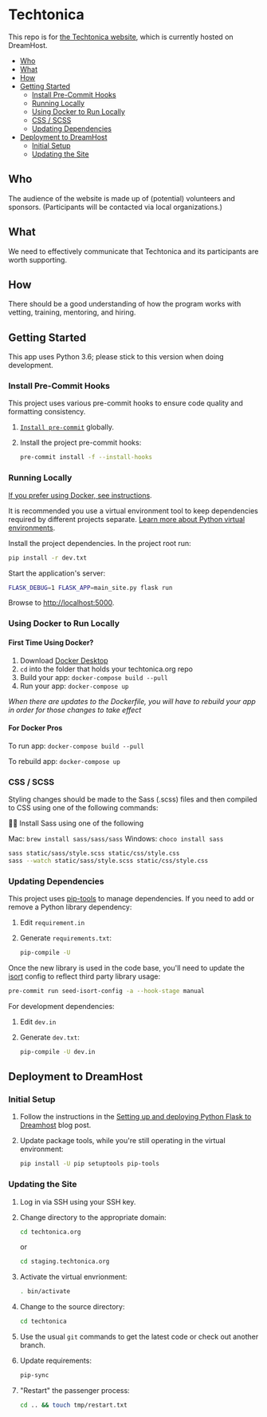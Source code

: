 # Techtonica

This repo is for [the Techtonica website](http://techtonica.org), which is
currently hosted on DreamHost.

- [Who](#who)
- [What](#what)
- [How](#how)
- [Getting Started](#getting-started)
  - [Install Pre-Commit Hooks](#install-pre-commit-hooks)
  - [Running Locally](#running-locally)
  - [Using Docker to Run Locally](#using-docker-to-run-locally)
  - [CSS / SCSS](#css--scss)
  - [Updating Dependencies](#updating-dependencies)
- [Deployment to DreamHost](#deployment-to-dreamhost)
  - [Initial Setup](#initial-setup)
  - [Updating the Site](#updating-the-site)

## Who

The audience of the website is made up of (potential) volunteers and sponsors.
(Participants will be contacted via local organizations.)

## What

We need to effectively communicate that Techtonica and its participants are
worth supporting.

## How

There should be a good understanding of how the program works with vetting,
training, mentoring, and hiring.

## Getting Started

This app uses Python 3.6; please stick to this version when doing development.

### Install Pre-Commit Hooks

This project uses various pre-commit hooks to ensure code quality and formatting
consistency.

1. [`Install pre-commit`](https://pre-commit.com/#install) globally.
1. Install the project pre-commit hooks:

   ```sh
   pre-commit install -f --install-hooks
   ```

### Running Locally

[If you prefer using Docker, see instructions](#using-docker-to-run-locally).

It is recommended you use a virtual environment tool to keep dependencies
required by different projects separate. [Learn more about Python virtual
environments](http://docs.python-guide.org/en/latest/dev/virtualenvs/).

Install the project dependencies. In the project root run:

```sh
pip install -r dev.txt
```

Start the application's server:

```sh
FLASK_DEBUG=1 FLASK_APP=main_site.py flask run
```

Browse to <http://localhost:5000>.

### Using Docker to Run Locally

#### First Time Using Docker?

1. Download [Docker Desktop](https://www.docker.com/products/docker-desktop)
2. `cd` into the folder that holds your techtonica.org repo
3. Build your app: `docker-compose build --pull`
4. Run your app: `docker-compose up`

_When there are updates to the Dockerfile, you will have to rebuild your app in order for those changes to take effect_

#### For Docker Pros

To run app: `docker-compose build --pull`

To rebuild app: `docker-compose up`

### CSS / SCSS

Styling changes should be made to the Sass (.scss) files and then compiled to
CSS using one of the following commands:

👷‍♀️ Install Sass using one of the following

Mac: `brew install sass/sass/sass`
Windows: `choco install sass`

```sh
sass static/sass/style.scss static/css/style.css
sass --watch static/sass/style.scss static/css/style.css
```

### Updating Dependencies

This project uses [pip-tools](https://github.com/jazzband/pip-tools) to manage
dependencies. If you need to add or remove a Python library dependency:

1. Edit `requirement.in`
1. Generate `requirements.txt`:

   ```sh
   pip-compile -U
   ```

Once the new library is used in the code base, you'll need to update the
[isort](https://timothycrosley.github.io/isort/) config to reflect third party
library usage:

```sh
pre-commit run seed-isort-config -a --hook-stage manual
```

For development dependencies:

1. Edit `dev.in`
1. Generate `dev.txt`:

   ```sh
   pip-compile -U dev.in
   ```

## Deployment to DreamHost

### Initial Setup

1. Follow the instructions in the [Setting up and deploying Python Flask to
   Dreamhost](https://mattcarrier.com/flask-dreamhost-setup/) blog post.

1. Update package tools, while you're still operating in the virtual
   environment:

   ```sh
   pip install -U pip setuptools pip-tools
   ```

### Updating the Site

1. Log in via SSH using your SSH key.

1. Change directory to the appropriate domain:

   ```sh
   cd techtonica.org
   ```

   or

   ```sh
   cd staging.techtonica.org
   ```

1. Activate the virtual envrionment:

   ```sh
   . bin/activate
   ```

1. Change to the source directory:

   ```sh
   cd techtonica
   ```

1. Use the usual `git` commands to get the latest code or check out another
   branch.

1. Update requirements:

   ```sh
   pip-sync
   ```

1. "Restart" the passenger process:

   ```sh
   cd .. && touch tmp/restart.txt
   ```
